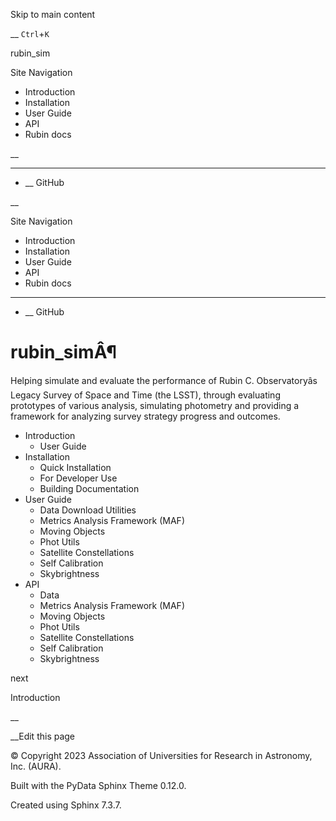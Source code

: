Skip to main content

__ `Ctrl`+`K`

rubin_sim

Site Navigation 

  * Introduction 
  * Installation 
  * User Guide 
  * API 
  * Rubin docs 



__

______

  * __ GitHub



__

Site Navigation 

  * Introduction 
  * Installation 
  * User Guide 
  * API 
  * Rubin docs 



______

  * __ GitHub



# rubin_simÂ¶

Helping simulate and evaluate the performance of Rubin C. Observatoryâs Legacy Survey of Space and Time (the LSST), through evaluating prototypes of various analysis, simulating photometry and providing a framework for analyzing survey strategy progress and outcomes.

  * Introduction
    * User Guide
  * Installation
    * Quick Installation
    * For Developer Use
    * Building Documentation
  * User Guide
    * Data Download Utilities
    * Metrics Analysis Framework (MAF)
    * Moving Objects
    * Phot Utils
    * Satellite Constellations
    * Self Calibration
    * Skybrightness
  * API
    * Data
    * Metrics Analysis Framework (MAF)
    * Moving Objects
    * Phot Utils
    * Satellite Constellations
    * Self Calibration
    * Skybrightness



next

Introduction

__

__Edit this page

© Copyright 2023 Association of Universities for Research in Astronomy, Inc. (AURA).  


Built with the  PyData Sphinx Theme  0.12.0. 

Created using Sphinx 7.3.7.  

